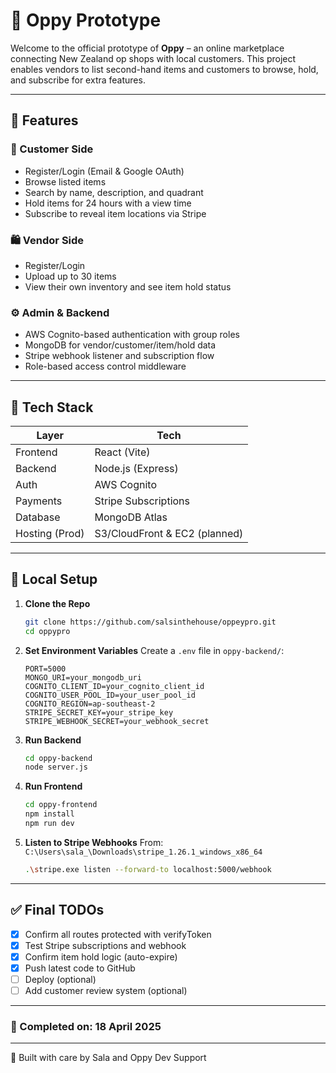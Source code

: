 # 🧡 Oppy Prototype

Welcome to the official prototype of **Oppy** – an online marketplace connecting New Zealand op shops with local customers. This project enables vendors to list second-hand items and customers to browse, hold, and subscribe for extra features.

---

## 🚀 Features

### 👤 Customer Side
- Register/Login (Email & Google OAuth)
- Browse listed items
- Search by name, description, and quadrant
- Hold items for 24 hours with a view time
- Subscribe to reveal item locations via Stripe

### 🛍️ Vendor Side
- Register/Login
- Upload up to 30 items
- View their own inventory and see item hold status

### ⚙️ Admin & Backend
- AWS Cognito-based authentication with group roles
- MongoDB for vendor/customer/item/hold data
- Stripe webhook listener and subscription flow
- Role-based access control middleware

---

## 🧱 Tech Stack

| Layer        | Tech |
|--------------|------|
| Frontend     | React (Vite) |
| Backend      | Node.js (Express) |
| Auth         | AWS Cognito |
| Payments     | Stripe Subscriptions |
| Database     | MongoDB Atlas |
| Hosting (Prod) | S3/CloudFront & EC2 (planned) |

---

## 🧪 Local Setup

1. **Clone the Repo**
   ```bash
   git clone https://github.com/salsinthehouse/oppeypro.git
   cd oppypro
   ```

2. **Set Environment Variables**
   Create a `.env` file in `oppy-backend/`:
   ```env
   PORT=5000
   MONGO_URI=your_mongodb_uri
   COGNITO_CLIENT_ID=your_cognito_client_id
   COGNITO_USER_POOL_ID=your_user_pool_id
   COGNITO_REGION=ap-southeast-2
   STRIPE_SECRET_KEY=your_stripe_key
   STRIPE_WEBHOOK_SECRET=your_webhook_secret
   ```

3. **Run Backend**
   ```bash
   cd oppy-backend
   node server.js
   ```

4. **Run Frontend**
   ```bash
   cd oppy-frontend
   npm install
   npm run dev
   ```

5. **Listen to Stripe Webhooks**
   From:
   `C:\Users\sala_\Downloads\stripe_1.26.1_windows_x86_64`
   ```bash
   .\stripe.exe listen --forward-to localhost:5000/webhook
   ```

---

## ✅ Final TODOs

- [x] Confirm all routes protected with verifyToken
- [x] Test Stripe subscriptions and webhook
- [x] Confirm item hold logic (auto-expire)
- [x] Push latest code to GitHub
- [ ] Deploy (optional)
- [ ] Add customer review system (optional)

---

### 📅 Completed on: 18 April 2025

---

🧡 Built with care by Sala and Oppy Dev Support